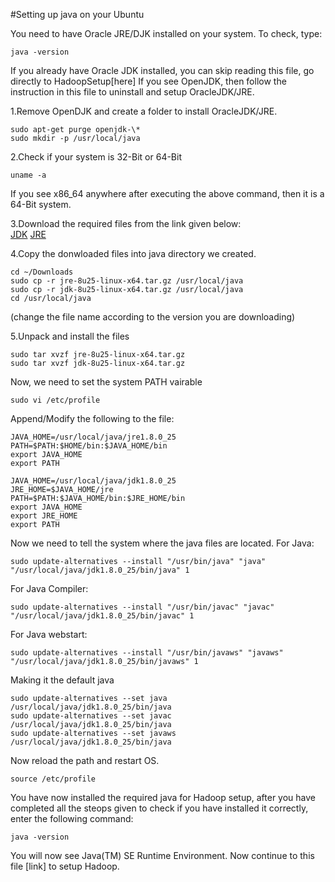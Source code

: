 #Setting up java on your Ubuntu

You need to have Oracle JRE/DJK installed on your system.
To check, type:
```
java -version
```

If you already have Oracle JDK installed, you can skip reading this file, go directly to HadoopSetup[here]
If you see OpenJDK, then follow the instruction in this file to uninstall and setup OracleJDK/JRE.

1.Remove OpenDJK and create a folder to install OracleJDK/JRE.
```
sudo apt-get purge openjdk-\*
sudo mkdir -p /usr/local/java
```

2.Check if your system is 32-Bit or  64-Bit
```
uname -a
```
If you see x86_64 anywhere after executing the above command, then it is a 64-Bit system.

3.Download the required files from the link given below:  
[JDK](http://www.oracle.com/technetwork/java/javase/downloads/jdk8-downloads-2133151.html)
[JRE](http://www.oracle.com/technetwork/java/javase/downloads/jre8-downloads-2133155.html)

4.Copy the donwloaded files into java directory we created.
```
cd ~/Downloads
sudo cp -r jre-8u25-linux-x64.tar.gz /usr/local/java
sudo cp -r jdk-8u25-linux-x64.tar.gz /usr/local/java
cd /usr/local/java
```

(change the file name according to the version you are downloading)

5.Unpack and install the files
```
sudo tar xvzf jre-8u25-linux-x64.tar.gz
sudo tar xvzf jdk-8u25-linux-x64.tar.gz
```

Now, we need to set the system PATH vairable
```
sudo vi /etc/profile
```
Append/Modify the following to the file:
```
JAVA_HOME=/usr/local/java/jre1.8.0_25
PATH=$PATH:$HOME/bin:$JAVA_HOME/bin
export JAVA_HOME
export PATH

JAVA_HOME=/usr/local/java/jdk1.8.0_25
JRE_HOME=$JAVA_HOME/jre
PATH=$PATH:$JAVA_HOME/bin:$JRE_HOME/bin
export JAVA_HOME
export JRE_HOME
export PATH
```

Now we need to tell the system where the java files are located.
For Java:
```
sudo update-alternatives --install "/usr/bin/java" "java" "/usr/local/java/jdk1.8.0_25/bin/java" 1
```
For Java Compiler:
```
sudo update-alternatives --install "/usr/bin/javac" "javac" "/usr/local/java/jdk1.8.0_25/bin/javac" 1
```
For Java webstart:
```
sudo update-alternatives --install "/usr/bin/javaws" "javaws" "/usr/local/java/jdk1.8.0_25/bin/javaws" 1
```

Making it the default java
```
sudo update-alternatives --set java /usr/local/java/jdk1.8.0_25/bin/java
sudo update-alternatives --set javac /usr/local/java/jdk1.8.0_25/bin/java
sudo update-alternatives --set javaws /usr/local/java/jdk1.8.0_25/bin/java
```

Now reload the path and restart OS.
```
source /etc/profile
```

You have now installed the required java for Hadoop setup, after you have completed all the steops given to check if you
have installed it correctly, enter the following command:
```
java -version
```
You will now see Java(TM) SE Runtime Environment.
Now continue to this file [link] to setup Hadoop.
